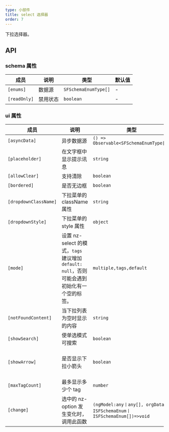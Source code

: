 ```yaml
---
type: 小部件
title: select 选择器
order: 7
---
```


下拉选择器。

## API

### schema 属性

| 成员         | 说明     | 类型                 | 默认值 |
| ------------ | -------- | -------------------- | ------ |
| `[enums]`    | 数据源   | `SFSchemaEnumType[]` | -      |
| `[readOnly]` | 禁用状态 | `boolean`            | -      |

### ui 属性

| 成员                  | 说明                                                                                         | 类型                                                                  | 默认值                        |
| --------------------- | -------------------------------------------------------------------------------------------- | --------------------------------------------------------------------- | ----------------------------- |
| `[asyncData]`         | 异步数据源                                                                                   | `() => Observable<SFSchemaEnumType[]>`                                | -                             |
| `[placeholder]`       | 在文字框中显示提示讯息                                                                       | `string`                                                              | -                             |
| `[allowClear]`        | 支持清除                                                                                     | `boolean`                                                             | `false`                       |
| `[bordered]`          | 是否无边框                                                                                   | `boolean`                                                             | `false`                       |
| `[dropdownClassName]` | 下拉菜单的 className 属性                                                                    | `string`                                                              | -                             |
| `[dropdownStyle]`     | 下拉菜单的 style 属性                                                                        | `object`                                                              | -                             |
| `[mode]`              | 设置 nz-select 的模式，`tags` 建议增加 `default: null`，否则可能会遇到初始化有一个空的标签。 | `multiple,tags,default`                                               | `default`                     |
| `[notFoundContent]`   | 当下拉列表为空时显示的内容                                                                   | `string`                                                              | -                             |
| `[showSearch]`        | 使单选模式可搜索                                                                             | `boolean`                                                             | `false`                       |
| `[showArrow]`         | 是否显示下拉小箭头                                                                           | `boolean`                                                             | 单选为 `true`，多选为 `false` |
| `[maxTagCount]`       | 最多显示多少个 tag                                                                           | `number`                                                              | -                             |
| `[change]`            | 选中的 nz-option 发生变化时，调用此函数                                                      | `(ngModel:any丨any[], orgData: ISFSchemaEnum丨ISFSchemaEnum[])=>void` | -                             |
